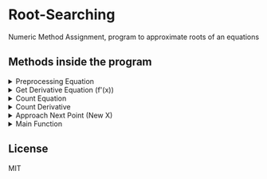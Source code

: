 # Root-Searching
Numeric Method Assignment, program to approximate roots of an equations

## Methods inside the program
<details><summary>Preprocessing Equation</summary>
<p>

#### Parsing the equation

This function read equation input and turn them into equation data
```python
def getInputEquation(equation):
    mEq = equation
    ops = ['^','-','+','*','/']
    seq = []
    cp = 0
    i = 0
    while i < len(mEq):
        if mEq[i] in ops:
            if i == 0:
                seq.append(mEq[i])
            else:
                seq.append(mEq[cp:i])
                seq.append(mEq[i])

            cp = i+1

        i += 1
    
    seq.append(mEq[cp:len(mEq)])
    seq.append('end')

    eq_data = []
    operation = {
        'coef': 0,
        'exp': 0,
        'const': 0,
        'base': ''
    }

    var_names = 'abcdefghijklmnopqrstuvwxyz'
    i = 0
    while i < len(seq):

        if seq[i] in ['-','+','end'] and i > 0:
            if operation['base'] == '':
                operation['const'] = operation['coef']
                operation['coef'] = 0

            eq_data.append(operation)
            operation = {
                    'coef': 0,
                    'exp': 0,
                    'const': 0,
                    'base': ''
            }

        if seq[i] in var_names:
            operation['base'] = seq[i]
            operation['exp'] = 1
            operation['coef'] = 1
        

        elif seq[i] == '-':

            if seq[i+1] in var_names:
                operation['base'] = seq[i+1]
                operation['exp'] = 1
                operation['coef'] = -1
            else:
                operation['coef'] = -int(seq[i+1])
            i += 1

        elif seq[i] == '+':

            if seq[i+1] in var_names:
                operation['base'] = seq[i+1]
                operation['exp'] = 1
                operation['coef'] = 1
            else:
                operation['coef'] = int(seq[i+1])
            i += 1

        elif seq[i] == '*':

            if seq[i+1] in var_names:
                operation['base'] = seq[i+1]
                operation['exp'] = 1
            else:
                operation['coef'] *= int(seq[i+1])
            i += 1

        elif seq[i] == '/':

            if seq[i+1] in var_names:
                operation['base'] = seq[i+1]
                operation['exp'] = -1
            else:
                operation['coef'] /= int(seq[i+1])
            i += 1

        elif seq[i] == '^':
            if seq[i-1] in var_names:
                operation['exp'] = int(seq[i+1])
            else:
                if operation['coef'] < 0:
                    operation['coef'] = -1*(operation['coef']**int(seq[i+1]))
                else:
                    operation['coef'] **=int(seq[i+1])
            i += 1

        elif seq[i] != 'end':
            operation['coef'] = int(seq[i])

        i += 1

        

    return eq_data
```

</p>
</details>

<details><summary>Get Derivative Equation (f'(x))</summary>
<p>
  
#### Find f'(x)
This function get derivative of the equation, the derivative will be used later to count the gradient (m) in y = mx + c

  The input arguments is the equation data which obtained in the preprocessing equation
  
```python
  def getDerivativeEquation(eq_data):

    derivative_eq_data = []
    i = 0
    while i < len(eq_data):

        coef = eq_data[i]['coef']
        exp = eq_data[i]['exp']
        const = eq_data[i]['const']
        base = eq_data[i]['base']

        remove = False

        if exp == 1:
            const = coef
            exp = 0 
            coef = 0
            base = ''
        elif const != 0:
            remove = True
        else:
            coef = coef*exp
            exp -= 1
            

        if remove == False:
            operation = {
                'coef': coef,
                'exp': exp,
                'const': const,
                'base': base
            }
            derivative_eq_data.append(operation)

        
        i += 1

    return derivative_eq_data
```
</p>
</details>


<details><summary> Count Equation </summary>
<p>

### Calculate equation

This function calculate the equation with equation data and x as the arguments

```python
def countEquation(eq_data, x):
    result = 0
    for i in range(len(eq_data)):
        coef = eq_data[i]['coef']
        exp = eq_data[i]['exp']
        const = eq_data[i]['const']
        base = eq_data[i]['base']

        if const != 0:
            result += const
        else:
            result += coef*pow(x,exp)

    return result
```
</p>
</details>

<details><summary> Count Derivative  </summary>
<p>

### Calculate Derivative

This function calculate the derivative equation with derivative equation data and x as the arguments

```python
def countDerivative(d_eq_data, x):
    result = 0
    for i in range(len(d_eq_data)):
        coef = d_eq_data[i]['coef']
        exp = d_eq_data[i]['exp']
        const = d_eq_data[i]['const']
        base = d_eq_data[i]['base']

        if const != 0:
            result += const
        else:
            result += coef*pow(x,exp)

    return result
```
</p>
</details>

<details><summary> Approach Next Point (New X)  </summary>
<p>

### Get New X
Using Linear Regression equation y = mx + c to obtain new initial point (x')

y = the value of the equation

m = the value of derivative

x = the initial point

```python
def getNextX(equation,derivative,x):
    y = equation
    m = derivative
    c = y - (m*x)

    x_new = -c / m
    return x_new
```
</p>
</details>

<details><summary> Main Function  </summary>
<p>

### Main Function
This function arrange above functions into steps to get new x on every iterations

The input arguments takes the equation, initial x, and target of the iterations count

Steps:

1) The function start with parsing the equation

2) After that, it find derivative of the equation

3) In n iterations it begins to obtain new X in order to gain equation value of approaching zero

4) The iteration stops if n iterations are complete or if the value of x has made the equation zero

```python
def rootSearch4thMethod(equation, x, iteration):
    
    eq_data = getInputEquation(equation)
    d_eq_data = getDerivativeEquation(eq_data)
    currentX = x

    for i in range(iteration):
        equation = countEquation(eq_data,currentX)
        derivative = countDerivative(d_eq_data, currentX)
        while derivative == 0:
            if currentX < 0:
                currentX -= 1
            else: 
                currentX += 1
            derivative = countDerivative(d_eq_data, currentX)
        currentX = getNextX(equation, derivative, currentX)
        
        if equation == 0:
            break
        
    if currentX == 0:
        currentX = abs(currentX)

    return 
```
</p>
</details>

    


## License
MIT

 
